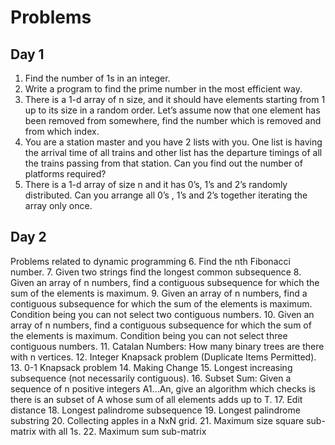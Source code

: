 # Problems
## Day 1
1. Find the number of 1s in an integer.
2. Write a program to find the prime number in the most efficient way.
3. There is a 1-d array of n size, and it should have elements starting from 1 up to its size in a random order. Let’s assume now that one element has been removed from somewhere, find the number which is removed and from which index.
4. You are a station master and you have 2 lists with you. One list is having the arrival time of all trains and other list has the departure timings of all the trains passing from that station. Can you find out the number of platforms required?
5. There is a 1-d array of size n and it has 0’s, 1’s and 2’s randomly distributed. Can you arrange all 0’s , 1’s and 2’s together iterating the array only once.

## Day 2
Problems related to dynamic programming
6. Find the nth Fibonacci number.
7. Given two strings find the longest common subsequence
8. Given an array of n numbers, find a contiguous subsequence for which the sum of the elements is maximum. 
9. Given an array of n numbers, find a contiguous subsequence for which the sum of the elements is maximum. Condition being you can not select two contiguous numbers.
10. Given an array of n numbers, find a contiguous subsequence for which the sum of the elements is maximum. Condition being you can not select three contiguous numbers.
11. Catalan Numbers: How many binary trees are there with n vertices.
12. Integer Knapsack problem (Duplicate Items Permitted).
13. 0-1 Knapsack problem
14. Making Change
15. Longest increasing subsequence (not necessarily contiguous).
16. Subset Sum: Given a sequence of n positive integers A1...An, give an algorithm which checks is there is an subset of A whose sum of all elements adds up to T.
17. Edit distance
18. Longest palindrome subsequence
19. Longest palindrome substring
20. Collecting apples in a NxN grid.
21. Maximum size square sub-matrix with all 1s.
22. Maximum sum sub-matrix



